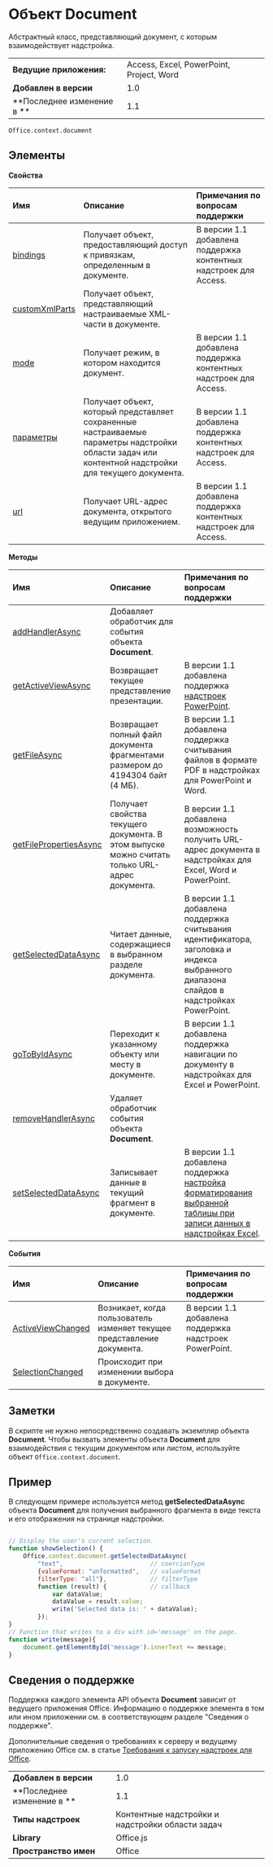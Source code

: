 
# Объект Document
Абстрактный класс, представляющий документ, с которым взаимодействует надстройка.

|||
|:-----|:-----|
|**Ведущие приложения:**|Access, Excel, PowerPoint, Project, Word|
|**Добавлен в версии**|1.0|
|**Последнее изменение в **|1.1|

```
Office.context.document
```


## Элементы


**Свойства**


|**Имя**|**Описание**|**Примечания по вопросам поддержки**|
|:-----|:-----|:-----|
|[bindings](../../reference/shared/document.bindings.md)|Получает объект, предоставляющий доступ к привязкам, определенным в документе.|В версии 1.1 добавлена поддержка контентных надстроек для Access.|
|[customXmlParts](../../reference/shared/document.customxmlparts.md)|Получает объект, представляющий настраиваемые XML-части в документе.||
|[mode](../../reference/shared/document.mode.md)|Получает режим, в котором находится документ.|В версии 1.1 добавлена поддержка контентных надстроек для Access.|
|[параметры](../../reference/shared/document.settings.md)|Получает объект, который представляет сохраненные настраиваемые параметры надстройки области задач или контентной надстройки для текущего документа.|В версии 1.1 добавлена поддержка контентных надстроек для Access.|
|[url](../../reference/shared/document.url.md)|Получает URL-адрес документа, открытого ведущим приложением.|В версии 1.1 добавлена поддержка контентных надстроек для Access.|

**Методы**


|**Имя**|**Описание**|**Примечания по вопросам поддержки**|
|:-----|:-----|:-----|
|[addHandlerAsync](../../reference/shared/document.addhandlerasync.md)|Добавляет обработчик для события объекта **Document**.||
|[getActiveViewAsync](../../reference/shared/document.getactiveviewasync.md)|Возвращает текущее представление презентации.|В версии 1.1 добавлена поддержка [надстроек PowerPoint](../../docs/powerpoint/powerpoint-add-ins.md).|
|[getFileAsync](../../reference/shared/document.getfileasync.md)|Возвращает полный файл документа фрагментами размером до 4194304 байт (4 МБ).|В версии 1.1 добавлена поддержка считывания файлов в формате PDF в надстройках для PowerPoint и Word.|
|[getFilePropertiesAsync](../../reference/shared/document.getfilepropertiesasync.md)|Получает свойства текущего документа. В этом выпуске можно считать только URL-адрес документа.|В версии 1.1 добавлена возможность получить URL-адрес документа в надстройках для Excel, Word и PowerPoint.|
|[getSelectedDataAsync](../../reference/shared/document.getselecteddataasync.md)|Читает данные, содержащиеся в выбранном разделе документа.|В версии 1.1 добавлена поддержка считывания идентификатора, заголовка и индекса выбранного диапазона слайдов в надстройках PowerPoint.|
|[goToByIdAsync](../../reference/shared/document.gotobyidasync.md)|Переходит к указанному объекту или месту в документе.|В версии 1.1 добавлена поддержка навигации по документу в надстройках для Excel и PowerPoint.|
|[removeHandlerAsync](../../reference/shared/document.removehandlerasync.md)|Удаляет обработчик события объекта **Document**.||
|[setSelectedDataAsync](../../reference/shared/document.setselecteddataasync.md)|Записывает данные в текущий фрагмент в документе.|В версии 1.1 добавлена поддержка [настройка форматирования выбранной таблицы при записи данных в надстройках Excel](../../docs/excel/format-tables-in-add-ins-for-excel.md).|

**События**


|**Имя**|**Описание**|**Примечания по вопросам поддержки**||
|:-----|:-----|:-----|:-----|
|[ActiveViewChanged](../../reference/shared/document.activeviewchanged.md)|Возникает, когда пользователь изменяет текущее представление документа.|В версии 1.1 добавлена поддержка надстроек PowerPoint.||
|[SelectionChanged](../../reference/shared/document.selectionchanged.event.md)|Происходит при изменении выбора в документе.|||

## Заметки

В скрипте не нужно непосредственно создавать экземпляр объекта **Document**. Чтобы вызвать элементы объекта **Document** для взаимодействия с текущим документом или листом, используйте объект `Office.context.document`.


## Пример

В следующем примере используется метод **getSelectedDataAsync** объекта **Document** для получения выбранного фрагмента в виде текста и его отображения на странице надстройки.


```js

// Display the user's current selection.
function showSelection() {
    Office.context.document.getSelectedDataAsync(
        "text",                        // coercionType
        {valueFormat: "unformatted",   // valueFormat
        filterType: "all"},            // filterType
        function (result) {            // callback
            var dataValue; 
            dataValue = result.value;
            write('Selected data is: ' + dataValue);
        });
}
// Function that writes to a div with id='message' on the page.
function write(message){
    document.getElementById('message').innerText += message; 
}
```




## Сведения о поддержке


Поддержка каждого элемента API объекта **Document** зависит от ведущего приложения Office. Информацию о поддержке элемента в том или ином приложении см. в соответствующем разделе "Сведения о поддержке".

Дополнительные сведения о требованиях к серверу и ведущему приложению Office см. в статье [Требования к запуску надстроек для Office](../../docs/overview/requirements-for-running-office-add-ins.md).


|||
|:-----|:-----|
|**Добавлен в версии**|1.0|
|**Последнее изменение в **|1.1|
|**Типы надстроек**|Контентные надстройки и надстройки области задач|
|**Library**|Office.js|
|**Пространство имен**|Office|
